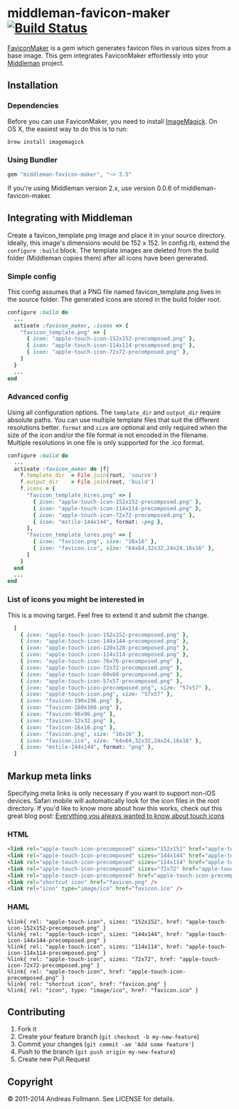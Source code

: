 # middleman-favicon-maker [![Build Status](https://secure.travis-ci.org/follmann/middleman-favicon-maker.png)](http://travis-ci.org/follmann/middleman-favicon-maker)

[FaviconMaker](https://github.com/follmann/favicon_maker) is a gem which generates favicon files in various sizes from a base image. This gem integrates FaviconMaker effortlessly into your [Middleman](https://github.com/middleman/middleman) project.

## Installation

### Dependencies

Before you can use FaviconMaker, you need to install [ImageMagick](http://www.imagemagick.org/script/index.php). On OS&nbsp;X, the easiest way to do this is to run:

``` shell
brew install imagemagick
```

### Using Bundler

``` ruby
gem "middleman-favicon-maker", "~> 3.5"
```

If you're using Middleman version 2.x, use version 0.0.6 of middleman-favicon-maker.

## Integrating with Middleman

Create a favicon_template.png image and place it in your source directory. Ideally, this image's dimensions would be 152 x 152. In config.rb, extend the `configure :build` block. The template images are deleted from the build folder (Middleman copies them) after all icons have been generated.

### Simple config
This config assumes that a PNG file named favicon_template.png lives in the source folder. The generated icons are stored in the build folder root.

``` ruby
configure :build do
  ...
  activate :favicon_maker, :icons => {
    "favicon_template.png" => [
      { icon: "apple-touch-icon-152x152-precomposed.png" },
      { icon: "apple-touch-icon-114x114-precomposed.png" },
      { icon: "apple-touch-icon-72x72-precomposed.png" },
    ]
  }
  ...
end
```

### Advanced config
Using all configuration options. The `template_dir` and `output_dir` require absolute paths. You can use multiple template files that suit the different resolutions better. `format` and `size` are optional and only required when the size of the icon and/or the file format is not encoded in the filename. Multiple resolutions in one file is only supported for the .ico format.

``` ruby
configure :build do
  ...
  activate :favicon_maker do |f|
    f.template_dir  = File.join(root, 'source')
    f.output_dir    = File.join(root, 'build')
    f.icons = {
      "favicon_template_hires.png" => [
        { icon: "apple-touch-icon-152x152-precomposed.png" },
        { icon: "apple-touch-icon-114x114-precomposed.png" },
        { icon: "apple-touch-icon-72x72-precomposed.png" },
        { icon: "mstile-144x144", format: :png },
      ],
      "favicon_template_lores.png" => [
        { icon: "favicon.png", size: "16x16" },
        { icon: "favicon.ico", size: "64x64,32x32,24x24,16x16" },
      ]
    }
  end
  ...
end
```

### List of icons you might be interested in
This is a moving target. Feel free to extend it and submit the change.

``` ruby
  [
    { icon: "apple-touch-icon-152x152-precomposed.png" },
    { icon: "apple-touch-icon-144x144-precomposed.png" },
    { icon: "apple-touch-icon-120x120-precomposed.png" },
    { icon: "apple-touch-icon-114x114-precomposed.png" },
    { icon: "apple-touch-icon-76x76-precomposed.png" },
    { icon: "apple-touch-icon-72x72-precomposed.png" },
    { icon: "apple-touch-icon-60x60-precomposed.png" },
    { icon: "apple-touch-icon-57x57-precomposed.png" },
    { icon: "apple-touch-icon-precomposed.png", size: "57x57" },
    { icon: "apple-touch-icon.png", size: "57x57" },
    { icon: "favicon-196x196.png" },
    { icon: "favicon-160x160.png" },
    { icon: "favicon-96x96.png" },
    { icon: "favicon-32x32.png" },
    { icon: "favicon-16x16.png" },
    { icon: "favicon.png", size: "16x16" },
    { icon: "favicon.ico", size: "64x64,32x32,24x24,16x16" },
    { icon: "mstile-144x144", format: "png" },
  ]
```

## Markup meta links

Specifying meta links is only necessary if you want to support non-iOS devices. Safari mobile will automatically look for the icon files in the root directory. If you'd like to know more about how this works, check out this great blog post: [Everything you always wanted to know about touch icons](http://mathiasbynens.be/notes/touch-icons)

### HTML

``` html
<link rel="apple-touch-icon-precomposed" sizes="152x152" href="apple-touch-icon-152x152-precomposed.png" />
<link rel="apple-touch-icon-precomposed" sizes="144x144" href="apple-touch-icon-144x144-precomposed.png" />
<link rel="apple-touch-icon-precomposed" sizes="114x114" href="apple-touch-icon-114x114-precomposed.png" />
<link rel="apple-touch-icon-precomposed" sizes="72x72" href="apple-touch-icon-72x72-precomposed.png" />
<link rel="apple-touch-icon-precomposed" href="apple-touch-icon-precomposed.png" />
<link rel="shortcut icon" href="favicon.png" />
<link rel="icon" type="image/ico" href="favicon.ico" />
```

### HAML

``` haml
%link{ rel: "apple-touch-icon", sizes: "152x152", href: "apple-touch-icon-152x152-precomposed.png" }
%link{ rel: "apple-touch-icon", sizes: "144x144", href: "apple-touch-icon-144x144-precomposed.png" }
%link{ rel: "apple-touch-icon", sizes: "114x114", href: "apple-touch-icon-114x114-precomposed.png" }
%link{ rel: "apple-touch-icon", sizes: "72x72", href: "apple-touch-icon-72x72-precomposed.png" }
%link{ rel: "apple-touch-icon", href: "apple-touch-icon-precomposed.png" }
%link{ rel: "shortcut icon", href: "favicon.png" }
%link{ rel: "icon", type: "image/ico", href: "favicon.ico" }
```
## Contributing
1. Fork it
2. Create your feature branch (`git checkout -b my-new-feature`)
3. Commit your changes (`git commit -am 'Add some feature'`)
4. Push to the branch (`git push origin my-new-feature`)
5. Create new Pull Request

## Copyright

&copy; 2011-2014 Andreas Follmann. See LICENSE for details.
